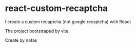 # react-custom-recaptcha

I create a custom recaptcha (not google recaptcha) with React

The project bootstraped by vite.

Create by nafas